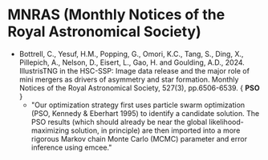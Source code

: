 # MNRAS (Monthly Notices of the Royal Astronomical Society)

* Bottrell, C., Yesuf, H.M., Popping, G., Omori, K.C., Tang, S., Ding, X., Pillepich, A., Nelson, D., Eisert, L., Gao, H. and Goulding, A.D., 2024. IllustrisTNG in the HSC-SSP: Image data release and the major role of mini mergers as drivers of asymmetry and star formation. Monthly Notices of the Royal Astronomical Society, 527(3), pp.6506-6539. { **PSO** }
  * "Our optimization strategy first uses particle swarm optimization (PSO, Kennedy & Eberhart 1995) to identify a candidate solution. The PSO results (which should already be near the global likelihood-maximizing solution, in principle) are then imported into a more rigorous Markov chain Monte Carlo (MCMC) parameter and error inference using emcee."
